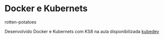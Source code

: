 # Docker e Kubernets
rotten-potatoes

Desenvolvido Docker e Kubernets com KS8 na aula disponibilizada [kubedev](https://kubedev.io)
